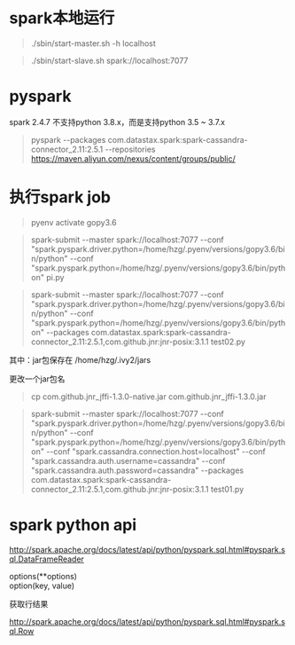 spark本地运行
============

> ./sbin/start-master.sh -h localhost

> ./sbin/start-slave.sh spark://localhost:7077

pyspark
=======

spark 2.4.7 不支持python 3.8.x，而是支持python 3.5 ~ 3.7.x

> pyspark --packages com.datastax.spark:spark-cassandra-connector_2.11:2.5.1 --repositories https://maven.aliyun.com/nexus/content/groups/public/

执行spark job
============

> pyenv activate gopy3.6

> spark-submit --master spark://localhost:7077 --conf "spark.pyspark.driver.python=/home/hzg/.pyenv/versions/gopy3.6/bin/python" --conf "spark.pyspark.python=/home/hzg/.pyenv/versions/gopy3.6/bin/python" pi.py

> spark-submit --master spark://localhost:7077 --conf "spark.pyspark.driver.python=/home/hzg/.pyenv/versions/gopy3.6/bin/python" --conf "spark.pyspark.python=/home/hzg/.pyenv/versions/gopy3.6/bin/python" --packages com.datastax.spark:spark-cassandra-connector_2.11:2.5.1,com.github.jnr:jnr-posix:3.1.1 test02.py

其中：jar包保存在 /home/hzg/.ivy2/jars

更改一个jar包名  

> cp com.github.jnr_jffi-1.3.0-native.jar com.github.jnr_jffi-1.3.0.jar

> spark-submit --master spark://localhost:7077 --conf "spark.pyspark.driver.python=/home/hzg/.pyenv/versions/gopy3.6/bin/python" --conf "spark.pyspark.python=/home/hzg/.pyenv/versions/gopy3.6/bin/python" --conf "spark.cassandra.connection.host=localhost" --conf "spark.cassandra.auth.username=cassandra" --conf "spark.cassandra.auth.password=cassandra" --packages com.datastax.spark:spark-cassandra-connector_2.11:2.5.1,com.github.jnr:jnr-posix:3.1.1 test01.py

spark python api
================

http://spark.apache.org/docs/latest/api/python/pyspark.sql.html#pyspark.sql.DataFrameReader

options(**options)  
option(key, value)

获取行结果

http://spark.apache.org/docs/latest/api/python/pyspark.sql.html#pyspark.sql.Row

